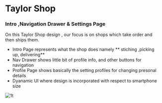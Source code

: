 # Taylor Shop

### Intro ,Navigation Drawer & Settings Page

On this Taylor Shop design , our focus is on shops which take order and then ships them.
- Intro Page represents what the shop does namely ** stiching ,picking up, delivering**
- Nav Drawer shows little bit of profile info, and other buttons for navigation
- Profile Page shows basically the setting profiles for changing presonal details
- Dyanamic UI where design is incorporated with respect to smartphone size


![1t](https://user-images.githubusercontent.com/57082077/137589755-f0beb186-4a87-4062-871e-cda4276dd050.jpeg)
